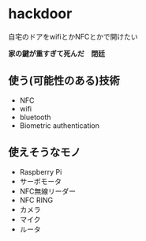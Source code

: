 # hackdoor
自宅のドアをwifiとかNFCとかで開けたい

**家の鍵が重すぎて死んだ　閉廷**


## 使う(可能性のある)技術
- NFC
- wifi
- bluetooth
- Biometric authentication

## 使えそうなモノ
- Raspberry Pi
- サーボモータ
- NFC無線リーダー
- NFC RING
- カメラ
- マイク
- ルータ

